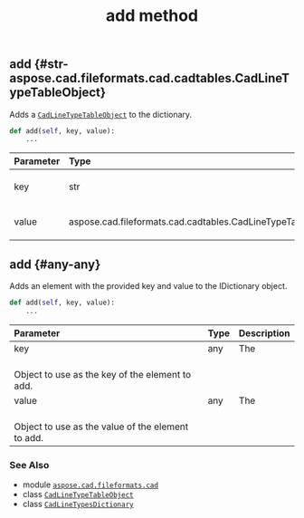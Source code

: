 ﻿---
title: add method
second_title: Aspose.CAD for Python via .NET API References
description: 
type: docs
weight: 20
url: /python-net/aspose.cad.fileformats.cad/cadlinetypesdictionary/add/
is_root: false
---

## add {#str-aspose.cad.fileformats.cad.cadtables.CadLineTypeTableObject}

Adds a [`CadLineTypeTableObject`](/cad/python-net/aspose.cad.fileformats.cad.cadtables/cadlinetypetableobject) to the dictionary.



```python
def add(self, key, value):
    ...
```


| Parameter | Type | Description |
| :- | :- | :- |
| key | str | The [`CadLineTypeTableObject`](/cad/python-net/aspose.cad.fileformats.cad.cadtables/cadlinetypetableobject) key. |
| value | aspose.cad.fileformats.cad.cadtables.CadLineTypeTableObject | The [`CadLineTypeTableObject`](/cad/python-net/aspose.cad.fileformats.cad.cadtables/cadlinetypetableobject) to add. |


## add {#any-any}

Adds an element with the provided key and value to the 
IDictionary object.



```python
def add(self, key, value):
    ...
```


| Parameter | Type | Description |
| :- | :- | :- |
| key | any | The <br/>Object to use as the key of the element to add. |
| value | any | The <br/>Object to use as the value of the element to add. |



### See Also
* module [`aspose.cad.fileformats.cad`](../../)
* class [`CadLineTypeTableObject`](/cad/python-net/aspose.cad.fileformats.cad.cadtables/cadlinetypetableobject)
* class [`CadLineTypesDictionary`](/cad/python-net/aspose.cad.fileformats.cad/cadlinetypesdictionary)
